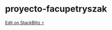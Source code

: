 # proyecto-facupetryszak

[Edit on StackBlitz ⚡️](https://stackblitz.com/edit/proyecto-facupetryszak)